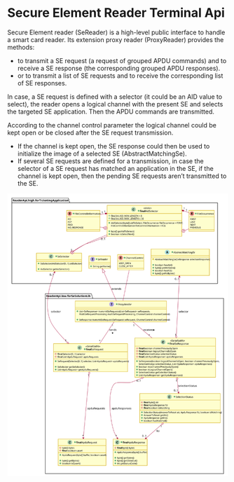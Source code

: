 # Secure Element Reader Terminal Api

Secure Element reader (SeReader) is a high-level public interface to handle a smart card reader. Its extension proxy reader (ProxyReader) provides the methods:

 - to transmit a SE request (a request of grouped APDU commands) and to receive a SE response (the corresponding grouped APDU responses).
 - or to transmit a list of SE requests and to receive the corresponding list of SE responses.

In case, a SE request is defined with a selector (it could be an AID value to select), the reader opens a logical channel with the present SE and selects the targeted SE application. Then the APDU commands are transmitted.

According to the channel control parameter the logical channel could be kept open or be closed after the SE request transmission.

 - If the channel is kept open, the SE response could then be used to initialize the image of a selected SE (AbstractMatchingSe).
 - If several SE requests are defined for a transmission, in case the selector of a SE request has matched an application in the SE, if the channel is kept open, then the pending SE requests aren’t transmitted to the SE.

![Global Architecture](img/SeReaderTerminal_ApduApi_ClassDiag_Transmission_ReaderMessage.svg)
